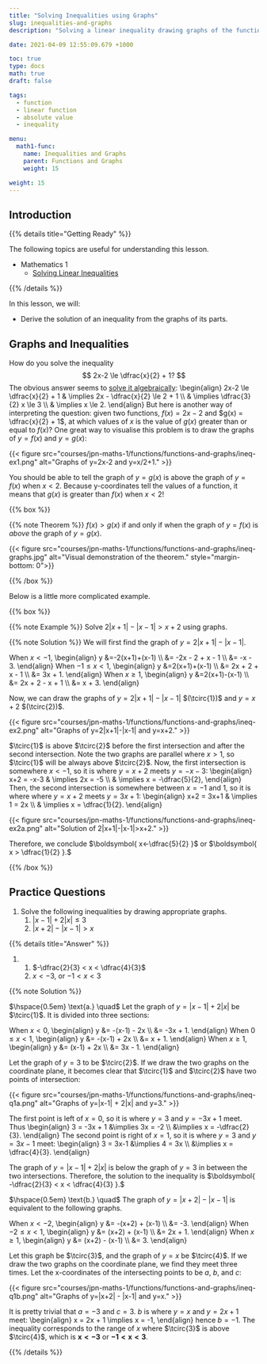```yaml
---
title: "Solving Inequalities using Graphs"
slug: inequalities-and-graphs
description: "Solving a linear inequality drawing graphs of the functions."

date: 2021-04-09 12:55:09.679 +1000

toc: true
type: docs
math: true
draft: false

tags:
  - function
  - linear function
  - absolute value
  - inequality

menu:
  math1-func:
    name: Inequalities and Graphs
    parent: Functions and Graphs
    weight: 15

weight: 15
---
```


## Introduction

{{% details title="Getting Ready" %}}

The following topics are useful for understanding this lesson.
- Mathematics 1
    - [Solving Linear Inequalities](../../../numbers-and-expressions/inequalities/solving-inequalities/)

{{% /details %}}

In this lesson, we will:

- Derive the solution of an inequality from the graphs of its parts.


## Graphs and Inequalities

How do you solve the inequality $$ 2x-2 \le \dfrac{x}{2} + 1? $$ The obvious answer seems to [solve it algebraically](../../../numbers-and-expressions/inequalities/solving-inequalities/):
\begin{align}
  2x-2 \le \dfrac{x}{2} + 1 & \implies 2x - \dfrac{x}{2} \le 2 + 1 \\\\
  & \implies \dfrac{3}{2} x \le 3 \\\\
  & \implies x \le 2.
\end{align}
But here is another way of interpreting the question: given two functions, $f(x) = 2x-2$ and $g(x) = \dfrac{x}{2} + 1$, at which values of $x$ is the value of $g(x)$ greater than or equal to $f(x)$? One great way to visualise this problem is to draw the graphs of $y=f(x)$ and $y=g(x)$:

{{< figure src="courses/jpn-maths-1/functions/functions-and-graphs/ineq-ex1.png" alt="Graphs of y=2x-2 and y=x/2+1." >}}

You should be able to tell the graph of $y=g(x)$ is above the graph of $y=f(x)$ when $x<2$. Because y-coordinates tell the values of a function, it means that $g(x)$ is greater than $f(x)$ when $x<2$!

{{% box %}}

{{% note Theorem %}} $f(x) > g(x)$ if and only if when the graph of $y=f(x)$ is *above* the graph of $y=g(x)$.

{{< figure src="courses/jpn-maths-1/functions/functions-and-graphs/ineq-graphs.jpg" alt="Visual demonstration of the theorem." style="margin-bottom: 0">}}

{{% /box %}}

Below is a little more complicated example.

{{% box %}}

{{% note Example %}} Solve $2|x+1|-|x-1|>x+2$ using graphs.

{{% note Solution %}} We will first find the graph of $y=2|x+1|-|x-1|$.

When $x<-1$,
\begin{align}
  y &=-2(x+1)+(x-1) \\\\
  &= -2x - 2 + x - 1 \\\\
  &= -x - 3.
\end{align}
When $-1\le x < 1$,
\begin{align}
  y &=2(x+1)+(x-1) \\\\
  &= 2x + 2 + x - 1 \\\\
  &= 3x + 1.
\end{align}
When $x\ge 1$,
\begin{align}
  y &=2(x+1)-(x-1) \\\\
  &= 2x + 2 - x + 1 \\\\
  &= x + 3.
\end{align}

Now, we can draw the graphs of $y=2|x+1|-|x-1|$ $(\tcirc{1})$ and $y=x+2$ $(\tcirc{2})$.

{{< figure src="courses/jpn-maths-1/functions/functions-and-graphs/ineq-ex2.png" alt="Graphs of y=2|x+1|-|x-1| and y=x+2." >}}

$\tcirc{1}$ is above $\tcirc{2}$ before the first intersection and after the second intersection. Note the two graphs are parallel where $x>1$, so $\tcirc{1}$ will be always above $\tcirc{2}$. Now, the first intersection is somewhere $x<-1$, so it is where $y=x+2$ meets $y=-x-3$:
\begin{align}
  x+2 = -x-3 & \implies 2x = -5 \\\\
  & \implies x = -\dfrac{5}{2},
\end{align}
Then, the second intersection is somewhere between $x=-1$ and $1$, so it is where where $y=x+2$ meets $y=3x+1$:
\begin{align}
  x+2 = 3x+1 & \implies 1 = 2x \\\\
  & \implies x = \dfrac{1}{2}.
\end{align}

{{< figure src="courses/jpn-maths-1/functions/functions-and-graphs/ineq-ex2a.png" alt="Solution of 2|x+1|-|x-1|>x+2." >}}

Therefore, we conclude $\boldsymbol{ x<-\dfrac{5}{2} }$ or $\boldsymbol{ x > \dfrac{1}{2} }.$


{{% /box %}}


## Practice Questions

1. Solve the following inequalities by drawing appropriate graphs.
    1. $|x-1| + 2|x|\le 3$
    2. $|x+2| - |x-1|>x$

{{% details title="Answer" %}}

1. 
    1. $-\dfrac{2}{3} < x < \dfrac{4}{3}$
    2. $x<-3$, or $-1<x<3$

{{% note Solution %}}

$\hspace{0.5em} \text{a.} \quad$ Let the graph of $y=|x-1| + 2|x|$ be $\tcirc{1}$. It is divided into three sections:

When $x<0$,
\begin{align}
  y &= -(x-1) - 2x \\\\
  &= -3x + 1.
\end{align}
When $0\le x < 1$,
\begin{align}
  y &= -(x-1) + 2x \\\\
  &= x + 1.
\end{align}
When $x \ge 1$,
\begin{align}
  y &= (x-1) + 2x \\\\
  &= 3x - 1.
\end{align}

Let the graph of $y=3$ to be $\tcirc{2}$. If we draw the two graphs on the coordinate plane, it becomes clear that $\tcirc{1}$ and $\tcirc{2}$ have two points of intersection:

{{< figure src="courses/jpn-maths-1/functions/functions-and-graphs/ineq-q1a.png" alt="Graphs of y=|x-1| + 2|x| and y=3." >}}

The first point is left of $x=0$, so it is where $y=3$ and $y=-3x+1$ meet. Thus
\begin{align}
  3 = -3x + 1 &\implies 3x = -2 \\\\
  &\implies x = -\dfrac{2}{3}.
\end{align}
The second point is right of $x=1$, so it is where $y=3$ and $y=3x-1$ meet:
\begin{align}
  3 = 3x-1 &\implies 4 = 3x \\\\
  &\implies x = \dfrac{4}{3}.
\end{align}

The graph of $y=|x-1| + 2|x|$ is below the graph of $y=3$ in between the two intersections. Therefore, the solution to the inequality is $\boldsymbol{ -\dfrac{2}{3} < x < \dfrac{4}{3} }.$


$\hspace{0.5em} \text{b.} \quad$ The graph of $y = |x+2| - |x-1|$ is equivalent to the following graphs.

When $x<-2$,
\begin{align}
  y &= -(x+2) + (x-1) \\\\
  &= -3.
\end{align}
When $-2\le x < 1$,
\begin{align}
  y &= (x+2) + (x-1) \\\\
  &= 2x + 1.
\end{align}
When $x \ge 1$,
\begin{align}
  y &= (x+2) - (x-1) \\\\
  &= 3.
\end{align}

Let this graph be $\tcirc{3}$, and the graph of $y=x$ be $\tcirc{4}$. If we draw the two graphs on the coordinate plane, we find they meet three times. Let the x-coordinates of the intersecting points to be $a$, $b$, and $c$:

{{< figure src="courses/jpn-maths-1/functions/functions-and-graphs/ineq-q1b.png" alt="Graphs of y=|x+2| - |x-1| and y=x." >}}

It is pretty trivial that $a=-3$ and $c=3$. $b$ is where $y=x$ and $y=2x+1$ meet:
\begin{align}
  x = 2x + 1 \implies x = -1,
\end{align}
hence $b=-1$. The inequality corresponds to the range of $x$ where $\tcirc{3}$ is above $\tcirc{4}$, which is $\boldsymbol{ x<-3 }$ or $\boldsymbol{ -1<x<3 }.$

{{% /details %}}
